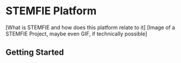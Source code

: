 # STEMFIE Platform
[What is STEMFIE and how does this platform relate to it]
[Image of a STEMFIE Project, maybe even GIF, if technically possible]

## Getting Started
